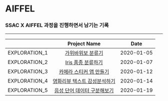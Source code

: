 # AIFFEL

### SSAC X AIFFEL 과정을 진행하면서 남기는 기록

---

|             |               Project Name                    |  Date    |
|:-----------:|:---------------------------------------------:|:--------:|
|EXPLORATION_1|[가위바위보 분류기](./exploration_1)            |2020-01-05|
|EXPLORATION_2|[Iris 품종 분류하기](./exploration_2)           |2020-01-07|
|EXPLORATION_3|[카메라 스티커 앱 만들기](./exploration_3)      |2020-01-12|
|EXPLORATION_4|[영화리뷰 텍스트 감성분석하기](./exploration_4) |2020-01-14|
|EXPLORATION_5|[음성 단어 데이터 구분해보기](./exploration_5)  |2020-01-19|
